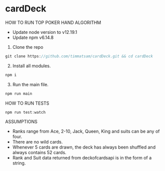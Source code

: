 # cardDeck

HOW TO RUN TOP POKER HAND ALGORITHM
* Update node version to v12.19.1
* Update npm v6.14.8 
1. Clone the repo
```js
git clone https://github.com/timmatsam/cardDeck.git && cd cardDeck
```
2. Install all modules.
```js
npm i
```
3. Run the main file. 
```js
npm run main
```

HOW TO RUN TESTS
```js
npm run test:watch
```

ASSUMPTIONS
* Ranks range from Ace, 2-10, Jack, Queen, King and suits can be any of four. 
* There are no wild cards.
* Whenever 5 cards are drawn, the deck has always been shuffled and always contains 52 cards.
* Rank and Suit data returned from deckofcardsapi is in the form of a string. 

